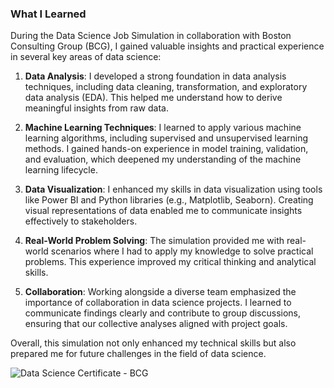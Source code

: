 ### What I Learned

During the Data Science Job Simulation in collaboration with Boston Consulting Group (BCG), I gained valuable insights and practical experience in several key areas of data science:

1. **Data Analysis**: I developed a strong foundation in data analysis techniques, including data cleaning, transformation, and exploratory data analysis (EDA). This helped me understand how to derive meaningful insights from raw data.

2. **Machine Learning Techniques**: I learned to apply various machine learning algorithms, including supervised and unsupervised learning methods. I gained hands-on experience in model training, validation, and evaluation, which deepened my understanding of the machine learning lifecycle.

3. **Data Visualization**: I enhanced my skills in data visualization using tools like Power BI and Python libraries (e.g., Matplotlib, Seaborn). Creating visual representations of data enabled me to communicate insights effectively to stakeholders.

4. **Real-World Problem Solving**: The simulation provided me with real-world scenarios where I had to apply my knowledge to solve practical problems. This experience improved my critical thinking and analytical skills.

5. **Collaboration**: Working alongside a diverse team emphasized the importance of collaboration in data science projects. I learned to communicate findings clearly and contribute to group discussions, ensuring that our collective analyses aligned with project goals.

Overall, this simulation not only enhanced my technical skills but also prepared me for future challenges in the field of data science.


![Data Science Certificate - BCG](https://github.com/user-attachments/assets/95e292e3-d01a-48a4-945c-5a00211e1f03)
